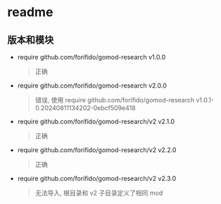 # readme
## 版本和模块
- require github.com/forifido/gomod-research v1.0.0     
  > 正确
- require github.com/forifido/gomod-research v2.0.0     
  > 错误, 使用 require github.com/forifido/gomod-research v1.0.1-0.20240811134202-0ebcf509e418
- require github.com/forifido/gomod-research/v2 v2.1.0
  > 正确
- require github.com/forifido/gomod-research/v2 v2.2.0
  > 正确
- require github.com/forifido/gomod-research/v2 v2.3.0
  > 无法导入, 根目录和 v2 子目录定义了相同 mod

